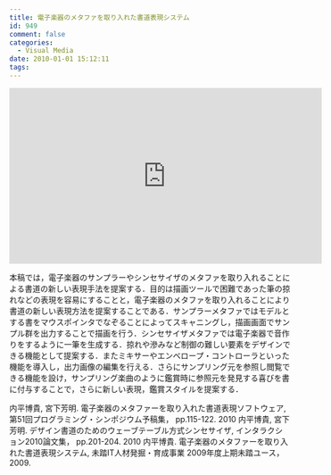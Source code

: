 ```yaml
---
title: 電子楽器のメタファを取り入れた書道表現システム
id: 949
comment: false
categories:
  - Visual Media
date: 2010-01-01 15:12:11
tags:
---
```



<iframe width="560" height="315" src="https://www.youtube.com/embed/9hq7HRkp3n0" frameborder="0" allowfullscreen></iframe>

<!--more-->

本稿では，電子楽器のサンプラーやシンセサイザのメタファを取り入れることによる書道の新しい表現手法を提案する．目的は描画ツールで困難であった筆の掠れなどの表現を容易にすることと，電子楽器のメタファを取り入れることにより書道の新しい表現方法を提案することである．サンプラーメタファではモデルとする書をマウスポインタでなぞることによってスキャニングし，描画画面でサンプル群を出力することで描画を行う．シンセサイザメタファでは電子楽器で音作りをするように一筆を生成する．掠れや滲みなど制御の難しい要素をデザインできる機能として提案する．またミキサーやエンベロープ・コントローラといった機能を導入し，出力画像の編集を行える．さらにサンプリング元を参照し閲覧できる機能を設け，サンプリング楽曲のように鑑賞時に参照元を発見する喜びを書に付与することで，さらに新しい表現，鑑賞スタイルを提案する．

内平博貴, 宮下芳明. 電子楽器のメタファーを取り入れた書道表現ソフトウェア, 第51回プログラミング・シンポジウム予稿集， pp.115-122\. 2010
内平博貴, 宮下芳明. デザイン書道のためのウェーブテーブル方式シンセサイザ, インタラクション2010論文集， pp.201-204\. 2010
内平博貴. 電子楽器のメタファーを取り入れた書道表現システム, 未踏IT人材発掘・育成事業 2009年度上期未踏ユース，2009.
